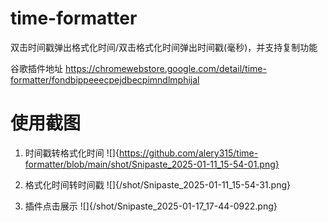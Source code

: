 # time-formatter

双击时间戳弹出格式化时间/双击格式化时间弹出时间戳(毫秒)，并支持复制功能

谷歌插件地址
https://chromewebstore.google.com/detail/time-formatter/fondbippeeecpejdbecpimndlmphijal


# 使用截图

1. 时间戳转格式化时间
![]{https://github.com/alery315/time-formatter/blob/main/shot/Snipaste_2025-01-11_15-54-01.png}

3. 格式化时间转时间戳
![]{/shot/Snipaste_2025-01-11_15-54-31.png}

4. 插件点击展示
![]{/shot/Snipaste_2025-01-17_17-44-0922.png}
